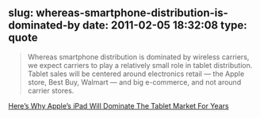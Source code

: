 slug: whereas-smartphone-distribution-is-dominated-by
date: 2011-02-05 18:32:08
type: quote
---

> Whereas smartphone distribution is dominated by wireless carriers, we expect carriers to play a relatively small role in tablet distribution. Tablet sales will be centered around electronics retail — the Apple store, Best Buy, Walmart — and big e-commerce, and not around carrier stores.

[Here’s Why Apple’s iPad Will Dominate The Tablet Market For Years](http://www.businessinsider.com/tablets-2011-2)
